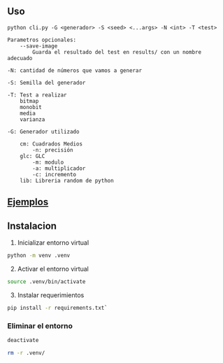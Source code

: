 ## Uso
```text
python cli.py -G <generador> -S <seed> <...args> -N <int> -T <test>

Parametros opcionales:
    --save-image
        Guarda el resultado del test en results/ con un nombre adecuado

-N: cantidad de números que vamos a generar

-S: Semilla del generador

-T: Test a realizar
    bitmap
    monobit
    media
    varianza

-G: Generador utilizado

    cm: Cuadrados Medios
        -n: precisión 
    glc: GLC
        -m: modulo
        -a: multiplicador
        -c: incremento
    lib: Libreria random de python
```

## [Ejemplos](./examples.md)

## Instalacion 
1. Inicializar entorno virtual
```bash
python -m venv .venv
```

2. Activar el entorno virtual
```bash
source .venv/bin/activate
```

3. Instalar requerimientos
```bash
pip install -r requirements.txt`
```

### Eliminar el entorno
```bash
deactivate
```
```bash
rm -r .venv/
```
